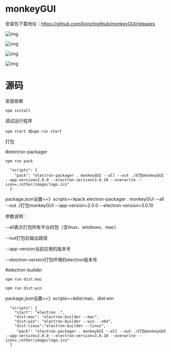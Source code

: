 monkeyGUI
===

安装包下载地址：https://github.com/liyinchigithub/monkeyGUI/releases


![img](https://liyinchigithub.github.io/images/Monkey_GUI/WechatIMG1.jpg)
 
![img](https://liyinchigithub.github.io/images/Monkey_GUI/WechatIMG2.jpg)
  
![img](https://liyinchigithub.github.io/images/Monkey_GUI/WechatIMG3.jpg)

![img](https://liyinchigithub.github.io/images/Monkey_GUI/WechatIMG4.jpg)
      
源码
===

安装依赖

```
npm install
```

调试运行程序

```
npm start 或npm run start
```

打包

#electron-packager

```
npm run pack
```

```
  "scripts": {
    "pack": "electron-packager . monkeyGUI --all --out ./打包monkeyGUI --app-version=2.0.0 --electron-version=3.0.10 --overwrite --icon=./other/image/logo.ico"
  }
```

package.json设置==》scripts==》pack
electron-packager . monkeyGUI --all --out ./打包monkeyGUI --app-version=2.0.0 --electron-version=3.0.10


参数说明：

--all表示打包所有平台的包（含linux、windows、mac）

--out打包后输出路径

--app-version当前应用的版本号

--electron-version打包环境的electron版本号

#electron-builder

```
npm run dist:mac
```

```
npm run dist:win
```

package.json设置==》scripts==》dist:mac、dist:win

```
  "scripts": {
    "start": "electron .",
    "dist:mac": "electron-builder --mac",
    "dist:win": "electron-builder --win --x64",
    "dist:linux":"electron-builder --linux",
     "pack": "electron-packager . monkeyGUI --all --out ./打包monkeyGUI --app-version=2.0.0 --electron-version=3.0.10 --overwrite --icon=./other/image/logo.ico"
  }
```




